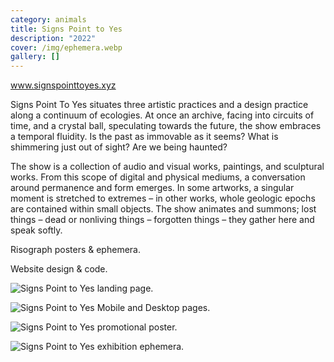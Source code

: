 ```yaml
---
category: animals
title: Signs Point to Yes
description: "2022"
cover: /img/ephemera.webp
gallery: []
---
```

[w﻿ww.signspointtoyes.xyz](https://signspointtoyes.xyz/)

[](<w﻿ww.signspointtoyes.xyz>)Signs Point To Yes situates three artistic practices and a design practice along a continuum of ecologies. At once an archive, facing into circuits of time, and a crystal ball, speculating towards the future, the show embraces a temporal fluidity. Is the past as immovable as it seems? What is shimmering just out of sight? Are we being haunted?

The show is a collection of audio and visual works, paintings, and sculptural works. From this scope of digital and physical mediums, a conversation around permanence and form emerges. In some artworks, a singular moment is stretched to extremes – in other works, whole geologic epochs are contained within small objects. The show animates and summons; lost things – dead or nonliving things – forgotten things – they gather here and speak softly.

Risograph posters & ephemera.

Website design & code.

![Signs Point to Yes landing page.](/img/landingpage.webp "Landing page.")

![Signs Point to Yes Mobile and Desktop pages.](/img/website.webp "Mobile & desktop pages.")

![Signs Point to Yes promotional poster.](/img/instagram-post-poster.webp "Promotional poster.")

![Signs Point to Yes exhibition ephemera.](/img/ephemera.webp "Signs Point to Yes exhibition ephemera.")